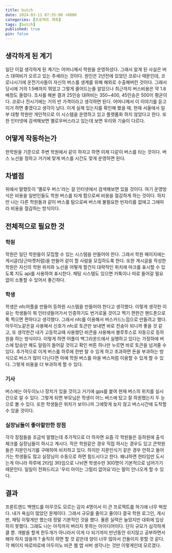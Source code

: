 ```yaml
---
title: butch
date: 2024-03-11 07:55:00 +0800
categories: [프로젝트 계획]
tags: [butch]
published: true
pin: false
---
```


## 생각하게 된 계기

일단 이걸 생각하게 된 계기는 어머니께서 학원을 운영하셨다. 그래서 알게 된 사실은 버스 대여비가 오르고 있는 추세라는 것이다.
원인은 2년전에 있었던 코로나 때문인데, 코로나시기에 운전기사들이 자신의 버스를 생계를 위해 해외로 수출해버린 것이다.
그래서 당시에 거의 1.5배까지 뛰었고 그렇게 줄어드는줄 알았으나 최근까지 버스비용은 약 1.8배정도 올랐다. 조사를 해본 결과
25인승 대여비는 350~400, 45인승은 500이 평균이다. 코로나 전시기에는 거의 반 가격이라고 생각하면 된다. 어머니께서 이 이야기를 듣고
이거 하면 좋겠다고 생각이 났다. 이게 실제 있는지를 확인해 봤을 때, 현재 서울에서 일부 대형 학원만 개인적으로 이 시스템을 운영하고 있고
플랫폼화 하지 않았다고 한다. 또한 인터넷에 검색해보면 옐로우버스라고 있는데 보면 우리와 기술이 다르다.

## 어떻게 작동하는가

한학원을 기준으로 주변 학원에서 같이 하자고 하면 이제 다같이 버스를 타는 것이다. 버스 노선을 정하고 거기에 맞게 버스를 시간도 맞게 운영하면 된다.

## 차별점

위에서 말했듯이 '옐로우 버스'라는 걸 인터넷에서 검색해보면 있을 것이다. 여기 운영방식은 비용을 일반인들도 학원 버스를 타게 함으로써 비용을 절감하게 하는 것이다.
하지만 나는 다른 학원들과 같이 버스를 탐으로써 버스에 불필요한 빈자리를 없애고 그에따라 비용을 절감하는 방식이다.

## 전체적으로 필요한 것

### 학원

학원은 일단 학원들이 모집할 수 있는 시스템을 만들어야 한다. 그래서 학원 페이지에는 게시글(당근마켓처럼)을 만들어 같이 할 사람을 모집하도록 한다.
또한 게시글을 작성한 학원은 자신의 학원 위치와 노선을 어떻게 할건지 대략적인 위치에 마크를 표시할 수 있도록 지도 api를 사용하여 표시한다.
채팅 시스템도 있으면 카톡이나 따로 들어갈 필요없이 소통할 수 있어서 좋긴하다.

### 학생

학생은 nfc어플을 만들어 등하원 시스템을 만들어야 한다고 생각했다. 이렇게 생각한 이유는 학생들이 뭐 인터넷들어가서 인증하기도 번거로울 것이고 찍기 편한건
핸드폰으로 툭 찍으면 편하다고 생각했다. 그래서 nfc를 이용해서 버스카드느낌으로 만들려고 했다. 아두이노같은걸 사용해서 신호가 nfc로 토큰만 보내면 바로 전송이 되니까
좋을 것 같고, 또 생각한건 내가 고등학교때 사용했던 비콘을 사용해서 블루투스로 자동으로 등하원을 하는 방식이다. 이렇게 하면 어플이 백그라운드에서 실행하고 있다는
가정하에 버스에 탑승만 해도 알림이 들어갈 것이고 확인 버튼 하나만 누르면 바로 토큰을 넘겨줄 수 있다. 추가적으로 이게 버스를 하루에 한번 탈 수 있게 하고 초과하면
돈을 부과하는 방식으로 버스가 많이 다닌다면 아예 학원 버스를 마을 버스처럼 이용할 수 있게 할 수 있다. 그렇게 비용을 더 부과하게 할 수 있다.

### 기사

버스에는 아두이노나 장치가 있을 것이고 거기에 gps를 붙여 현재 버스의 위치를 실시간으로 알 수 있다. 그렇게 되면 부모님은 학생이 어느 버스에 탔고 잘 하원했는지
두 눈으로 볼 수 있다. 또한 학생들은 위치가 보이니까 그에맞게 늦지 않고 버스시간에 도착할 수 있을 것이다.

### 실장님들이 좋아할만한 장점

각각 장점들을 조금씩 말했는데 추가적으로 더 하자면 요즘 각 학원들은 등하원에 출석체크를 실장님들이 하시고 계시다. 작은 학원같은 경우 직접 하시는 경우도 있고
큰학원들은 지문인식기를 구매하여 비치하고 있다. 하지만 지문인식기 같은 경우 안하고 들어가는 학생들도 많고 실장님이 수동으로 하면 힘드시다고 한다. 왜냐하면
한타임만 도시는게 아니라 하루에 2타임 3타임으로 나뉘면 학생수만 300명이 기본적으로 넘어가기 때문인다. 일일이 전화드리고 '우리 아이는 그럴리 없어요'라는 말이 안나오게 할 수 있다.

## 결과

프론트엔드 백엔드를 아무것도 모르는 감자 4명이서 이 큰 프로젝트를 하기에 너무 벅찼다. 내가 욕심이 많았던 문제이다. 그래서 규모를 줄이고 줄이다 결국 학원 로그인, 게시판, 채팅
이렇게만 했는데 정말 기본적인 것을 했다. 물론 실력은 늘었지만 대회에 입상하지 못했다. 그래도 나는 아직까지 버리지 못하는 아이디어이다. 단지 규모가 심각하게 클 뿐. 개발을 할게
한두개가 아니라서 이게 다 되기까지 반년동안 쉬지않고 공부하면서 해야 하지 않을까 ? 솔직히 하면 할 것 같은데 양이 너무 많아서 건들이지 못할 것 같다. 각 페이지 따로따로에 아두이노 비콘
웹 앱 서버 생각나는 것만 이렇게인데 모르겠다.
